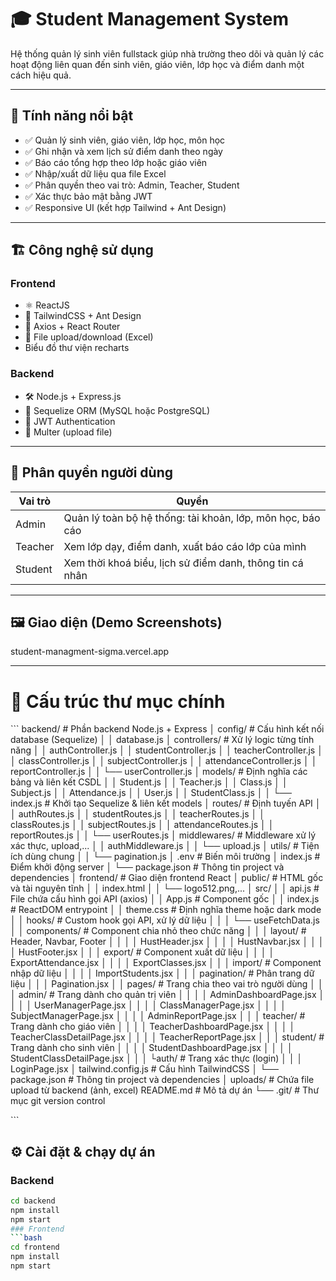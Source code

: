# 🎓 Student Management System

Hệ thống quản lý sinh viên fullstack giúp nhà trường theo dõi và quản lý các hoạt động liên quan đến sinh viên, giáo viên, lớp học và điểm danh một cách hiệu quả.

---

## 🚀 Tính năng nổi bật

- ✅ Quản lý sinh viên, giáo viên, lớp học, môn học
- ✅ Ghi nhận và xem lịch sử điểm danh theo ngày
- ✅ Báo cáo tổng hợp theo lớp hoặc giáo viên
- ✅ Nhập/xuất dữ liệu qua file Excel
- ✅ Phân quyền theo vai trò: Admin, Teacher, Student
- ✅ Xác thực bảo mật bằng JWT
- ✅ Responsive UI (kết hợp Tailwind + Ant Design)

---

## 🏗️ Công nghệ sử dụng

### Frontend
- ⚛️ ReactJS
- 💅 TailwindCSS + Ant Design
- 📡 Axios + React Router
- 📁 File upload/download (Excel)
- Biểu đồ  thư viện recharts

### Backend
- 🛠️ Node.js + Express.js
- 🧩 Sequelize ORM (MySQL hoặc PostgreSQL)
- 🔐 JWT Authentication
- 📂 Multer (upload file)

---

## 👥 Phân quyền người dùng

| Vai trò   | Quyền |
|-----------|-------|
| Admin     | Quản lý toàn bộ hệ thống: tài khoản, lớp, môn học, báo cáo |
| Teacher   | Xem lớp dạy, điểm danh, xuất báo cáo lớp của mình |
| Student   | Xem thời khoá biểu, lịch sử điểm danh, thông tin cá nhân |

---

## 🖼️ Giao diện (Demo Screenshots)

student-managment-sigma.vercel.app

---

# 📂 Cấu trúc thư mục chính
\`\`\`
backend/                     # Phần backend Node.js + Express
│   config/                  # Cấu hình kết nối database (Sequelize)
│   │    database.js
│   controllers/            # Xử lý logic từng tính năng
│   │   authController.js
│   │   studentController.js
│   │   teacherController.js
│   │   classController.js
│   │   subjectController.js
│   │   attendanceController.js
│   │   reportController.js
│   │   └── userController.js
│   models/                 # Định nghĩa các bảng và liên kết CSDL
│   │   Student.js
│   │   Teacher.js
│   │   Class.js
│   │   Subject.js
│   │   Attendance.js
│   │   User.js
│   │   StudentClass.js
│   │   └── index.js            # Khởi tạo Sequelize & liên kết models
│   routes/                 # Định tuyến API
│   │   authRoutes.js
│   │   studentRoutes.js
│   │   teacherRoutes.js
│   │   classRoutes.js
│   │   subjectRoutes.js
│   │   attendanceRoutes.js
│   │   reportRoutes.js
│   │   └── userRoutes.js
│   middlewares/           # Middleware xử lý xác thực, upload,...
│   │   authMiddleware.js
│   │   └── upload.js
│   utils/                  # Tiện ích dùng chung
│   │   └── pagination.js
│   .env                    # Biến môi trường
│   index.js                # Điểm khởi động server
│   └── package.json            # Thông tin project và dependencies
│
frontend/                   # Giao diện frontend React
│   public/                 # HTML gốc và tài nguyên tĩnh
│   │   index.html
│   │   └── logo512.png,...
│   src/
│   │   api.js              # File chứa cấu hình gọi API (axios)
│   │   App.js              # Component gốc
│   │   index.js            # ReactDOM entrypoint
│   │   theme.css           # Định nghĩa theme hoặc dark mode
│   │   hooks/              # Custom hook gọi API, xử lý dữ liệu
│   │   │   └── useFetchData.js
│   │   components/         # Component chia nhỏ theo chức năng
│   │   │   layout/         # Header, Navbar, Footer
│   │   │   │   HustHeader.jsx
│   │   │   │   HustNavbar.jsx
│   │   │   │   HustFooter.jsx
│   │   │   export/         # Component xuất dữ liệu
│   │   │   │   ExportAttendance.jsx
│   │   │   │   ExportClasses.jsx
│   │   │   import/         # Component nhập dữ liệu
│   │   │   │   ImportStudents.jsx
│   │   │   pagination/     # Phân trang dữ liệu
│   │   │       Pagination.jsx
│   │   pages/              # Trang chia theo vai trò người dùng
│   │   │   admin/          # Trang dành cho quản trị viên
│   │   │   │   AdminDashboardPage.jsx
│   │   │   │   UserManagerPage.jsx
│   │   │   │   ClassManagerPage.jsx
│   │   │   │   SubjectManagerPage.jsx
│   │   │   │    AdminReportPage.jsx
│   │   │   teacher/        # Trang dành cho giáo viên
│   │   │   │   TeacherDashboardPage.jsx
│   │   │   │   TeacherClassDetailPage.jsx
│   │   │   │   TeacherReportPage.jsx
│   │   │   student/        # Trang dành cho sinh viên
│   │   │   │   StudentDashboardPage.jsx
│   │   │   │   StudentClassDetailPage.jsx
│   │   │   └auth/           # Trang xác thực (login)
│   │   │       LoginPage.jsx
│   tailwind.config.js      # Cấu hình TailwindCSS
│   └── package.json            # Thông tin project và dependencies
│
uploads/                    # Chứa file upload từ backend (ảnh, excel)
README.md                   # Mô tả dự án
└── .git/                       # Thư mục git version control

\`\`\`
## ⚙️ Cài đặt & chạy dự án

### Backend
```bash
cd backend
npm install
npm start 
### Frontend
```bash 
cd frontend
npm install
npm start
